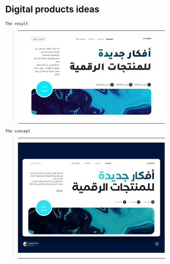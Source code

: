 # Digital products ideas


`The result`

> ___
> ![image](./docs/idea-code.png)
> ___

`The concept`

> ___
> ![image](./docs/idea.jpg)
> ___
